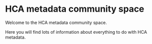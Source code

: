 # HCA metadata community space

Welcome to the HCA metadata community space.

Here you will find lots of information about everything to do with HCA metadata.
